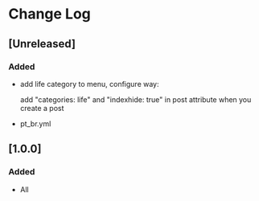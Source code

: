 # Change Log

## [Unreleased]
### Added
- add life category to menu, configure way:

	add "categories: life" and "indexhide: true" in post attribute when you create a post

- pt_br.yml

## [1.0.0]
### Added
- All
